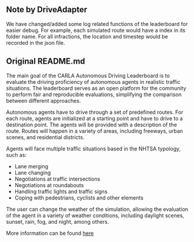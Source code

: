## Note by DriveAdapter
We have changed/added some log related functions of the leaderboard for easier debug. For example, each simulated route would have a index in its folder name. For all infractions, the location and timestep would be recorded in the json file.

## Original README.md

The main goal of the CARLA Autonomous Driving Leaderboard is to evaluate the driving proficiency of autonomous agents in realistic traffic situations. The leaderboard serves as an open platform for the community to perform fair and reproducible evaluations, simplifying the comparison between different approaches.

Autonomous agents have to drive through a set of predefined routes. For each route, agents are initialized at a starting point and have to drive to a destination point. The agents will be provided with a description of the route. Routes will happen in a variety of areas, including freeways, urban scenes, and residential districts.

Agents will face multiple traffic situations based in the NHTSA typology, such as:

* Lane merging
* Lane changing
* Negotiations at traffic intersections
* Negotiations at roundabouts
* Handling traffic lights and traffic signs
* Coping with pedestrians, cyclists and other elements

The user can change the weather of the simulation, allowing the evaluation of the agent in a variety of weather conditions, including daylight scenes, sunset, rain, fog, and night, among others.

More information can be found [here](https://leaderboard.carla.org/)